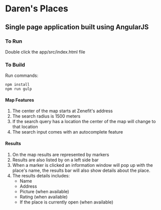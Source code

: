 # Daren's Places

## Single page application built using AngularJS

### To Run
Double click the app/src/index.html file

### To Build
Run commands:
```
npm install
npm run gulp
```

#### Map Features
1.  The center of the map starts at Zenefit's address
2.  The search radius is 1500 meters
3.  If the search query has a location the center of the map will change to that location
4.  The search input comes with an autocomplete feature

#### Results
1.  On the map results are represented by markers
2.  Results are also listed by on a left side bar
3.  When a marker is clicked an information window will pop up with the place's name,
    the results bar will also show details about the place.
4.  The results details includes:
    * Name
    * Address
    * Picture (when available)
    * Rating (when available)
    * If the place is currently open (when available)
